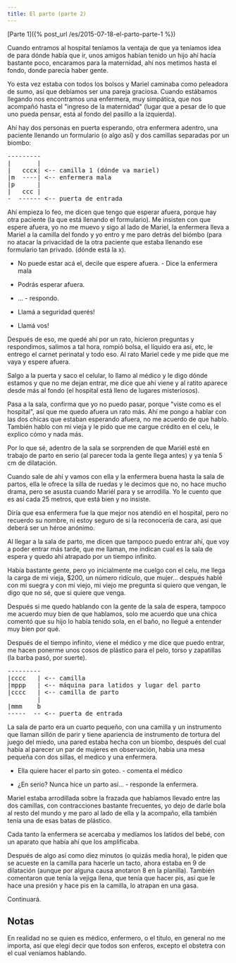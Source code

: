 ```yaml
---
title: El parto (parte 2)
---
```


[Parte 1]({% post_url /es/2015-07-18-el-parto-parte-1 %})

Cuando entramos al hospital teníamos la ventaja de que ya teníamos idea de para
dónde había que ir, unos amigos habían tenido un hijo ahí hacía bastante poco,
encaramos para la maternidad, ahí nos metimos hasta el fondo, donde parecía
haber gente.

Yo esta vez estaba con todos los bolsos y Mariel caminaba como peleadora de
sumo, así que debíamos ser una pareja graciosa. Cuando estábamos llegando nos
encontramos una enfermera, muy simpática, que nos acompañó hasta el "ingreso de
la maternidad" (lugar que a pesar de lo que uno pueda pensar, está al fondo del
pasillo a la izquierda).

Ahí hay dos personas en puerta esperando, otra enfermera adentro, una paciente
llenando un formulario (o algo así) y dos camillas separadas por un biombo:

<pre>
---------
|       |
|   cccx| <-- camilla 1 (dónde va mariel)
|m  ----| <-- enfermera mala
|p      | 
|   ccc | 
-  ------ <-- puerta de entrada
</pre>

Ahí empieza lo feo, me dicen que tengo que esperar afuera, porque hay otra
paciente (la que está llenando el formulario). Me insisten con que espere
afuera, yo no me muevo y sigo al lado de Mariel, la enfermera lleva a Mariel
a la camilla del fondo y yo entro y me paro detrás del biómbo (para no atacar
la privacidad de la otra paciente que estaba llenando ese formulario tan
privado. (dónde está la x).

- No puede estar acá el, decile que espere afuera. - Dice la enfermera mala

- Podrás esperar afuera.

- ... - respondo.

- Llamá a seguridad querés!

- Llamá vos!

Después de eso, me quedé ahí por un rato, hicieron preguntas y respondimos,
salimos a tal hora, rompió bolsa, el líquido era así, etc, le entrego el carnet
perinatal y todo eso. Al rato Mariel cede y me pide que me vaya y espere afuera.

Salgo a la puerta y saco el celular, lo llamo al médico y le digo dónde estamos
y que no me dejan entrar, me dice que ahí viene y al ratito aparece desde más
al fondo (el hospital está lleno de lugares misteriosos).

Pasa a la sala, confirma que yo no puedo pasar, porque "viste como es el
hospital", así que me quedo afuera un rato más. Ahí me pongo a hablar con las
dos chicas que estaban esperando afuera, no me acuerdo de que hablo. También
hablo con mi vieja y le pido que me cargue crédito en el celu, le explico cómo
y nada más.

Por lo que sé, adentro de la sala se sorprenden de que Mariél esté en trabajo
de parto en serio (al parecer toda la gente llega antes) y ya tenía 5 cm de
dilatación.

Cuando sale de ahí y vamos con ella y la enfermera buena hasta la
sala de partos, ella le ofrece la silla de ruedas y le decimos que no, no hace
mucho drama, pero se asusta cuando Mariél para y se arrodilla. Yo le cuento que
es así cada 25 metros, que está bien y no insiste.

Diría que esa enfermera fue la que mejor nos atendió en el hospital, pero no
recuerdo su nombre, ni estoy seguro de si la reconocería de cara, así que
deberá ser un héroe anónimo.

Al llegar a la sala de parto, me dicen que tampoco puedo entrar ahí, que voy a
poder entrar más tarde, que me llaman, me indican cual es la sala de espera y
quedo ahí atrapado por un tiempo infinito.

Había bastante gente, pero yo inicialmente me cuelgo con el celu, me llega la
carga de mi vieja, \$200, un número ridículo, que mujer... después hablé con
mi suegra y con mi viejo, mi viejo me pregunta si quiero que vengan, le digo
que no sé, que si quiere que venga.

Después si me quedo hablando con la gente de la sala de espera, tampoco me
acuerdo muy bien de que hablamos, solo me acuerdo que una chica comentó que su
hijo lo había tenido sola, en el baño, no llegué a entender muy bien por qué.

Después de el tiempo infinito, viene el médico y me dice que puedo entrar, me
hacen ponerme unos cosos de plástico para el pelo, torso y zapatillas (la barba
pasó, por suerte).

<pre>
---------
|cccc   | <-- camilla
|mppp   | <-- máquina para latidos y lugar del parto
|cccc   | <-- camilla de parto
        | 
|mmm    b 
-----  -- <-- puerta de entrada
</pre>

La sala de parto era un cuarto pequeño, con una camilla y un instrumento que
llaman sillón de parir y tiene apariencia de instrumento de tortura del juego
del miedo, una pared estaba hecha con un biombo, después del cual había al
parecer un par de mujeres en observación, había una mesa pequeña con dos
sillas, el medico y una enfermera.

- Ella quiere hacer el parto sin goteo. - comenta el médico

- ¿En serio? Nunca hice un parto así... - responde la enfermera.

Mariel estaba arrodillada sobre la frazada que habíamos llevado entre las dos
camillas, con contracciones bastante frecuentes, yo dejo de darle bola al resto
del mundo y me paro al lado de ella y la acompaño, ella también tenía una de
esas batas de plástico.

Cada tanto la enfermera se acercaba y medíamos los latidos del bebé, con un
aparato que había ahí que los amplificaba.

Después de algo así como diez minutos (o quizás media hora), le piden que se
acueste en la camilla para hacerle un tacto, ahora estaba en 9 de dilatación
(aunque por alguna causa anotaron 8 en la planilla). También comentaron que
tenía la vejiga llena, que tenía que hacer pis, así que le hace una presión y
hace pis en la camilla, lo atrapan en una gasa.

Continuará.

## Notas

En realidad no se quien es médico, enfermero, o el título, en general no me
importa, así que elegí decir que todos son enferos, excepto el obstetra con el
cual veníamos hablando.
